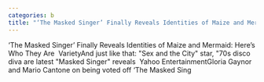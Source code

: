 ```yaml
---
categories: b
title: "‘The Masked Singer’ Finally Reveals Identities of Maize and Mermaid Here’s Who They Are  Variety"
---
```

‘The Masked Singer’ Finally Reveals Identities of Maize and Mermaid: Here’s Who They Are&nbsp;&nbsp;VarietyAnd just like that: "Sex and the City" star, "70s disco diva are latest "Masked Singer" reveals&nbsp;&nbsp;Yahoo EntertainmentGloria Gaynor and Mario Cantone on being voted off ‘The Masked Sing